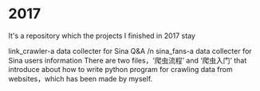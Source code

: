 # 2017
It's a repository which the projects I finished in 2017 stay 

link_crawler-a data collecter for Sina Q&A /n
sina_fans-a data collecter for Sina users information
There are two files，‘爬虫流程’ and ‘爬虫入门’ that introduce about how to write python program for crawling data from websites，which has been made by myself. 
